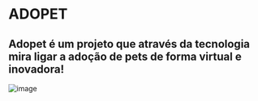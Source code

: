 # ADOPET
## Adopet é um projeto que através da tecnologia mira ligar a adoção de pets de forma virtual e inovadora!
![image](https://github.com/heroshg/Adopet/assets/114421814/51ea0ae6-9990-4d0b-a650-70cc0b5ace09)


